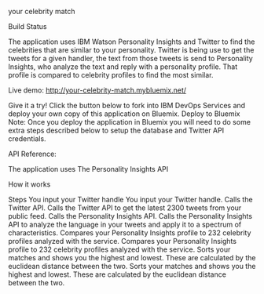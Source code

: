 your celebrity match

Build Status

The application uses IBM Watson Personality Insights and Twitter to find the celebrities that are similar to your personality. Twitter is being use to get the tweets for a given handler, the text from those tweets is send to Personality Insights, who analyze the text and reply with a personality profile. That profile is compared to celebrity profiles to find the most similar.

Live demo: http://your-celebrity-match.mybluemix.net/

Give it a try! Click the button below to fork into IBM DevOps Services and deploy your own copy of this application on Bluemix.
Deploy to Bluemix
Note: Once you deploy the application in Bluemix you will need to do some extra steps described below to setup the database and Twitter API credentials.

API Reference:

The application uses The Personality Insights API

How it works

Steps
You input your Twitter handle
You input your Twitter handle.
Calls the Twitter API.
Calls the Twitter API to get the latest 2300 tweets from your public feed.
Calls the Personality Insights API.
Calls the Personality Insights API to analyze the language in your tweets and apply it to a spectrum of characteristics.
Compares your Personality Insights profile to 232 celebrity profiles analyzed with the service.
Compares your Personality Insights profile to 232 celebrity profiles analyzed with the service.
Sorts your matches and shows you the highest and lowest. These are calculated by the euclidean distance between the two.
Sorts your matches and shows you the highest and lowest. These are calculated by the euclidean distance between the two.
